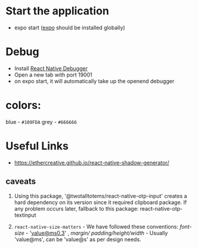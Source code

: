 # Start the application

- expo start ([expo](https://docs.expo.io/) should be installed globally)

# Debug

- Install [React Native Debugger](https://github.com/jhen0409/react-native-debugger)
- Open a new tab with port 19001
- on expo start, it will automatically take up the openend debugger

# colors: 

blue - `#109FDA`
grey - `#666666`

# Useful Links

* https://ethercreative.github.io/react-native-shadow-generator/

## caveats

1. Using this package, '@twotalltotems/react-native-otp-input' creates a hard dependency on its version
   since it required clipboard package. If any problem occurs later, fallback to this package:
   react-native-otp-textinput

2. `react-native-size-matters` - We have followed these conventions: *font-size* - 'value@ms0.3' , *margin/		padding/height/width* - Usually 'value@ms', can be 'value@s' as per design needs.